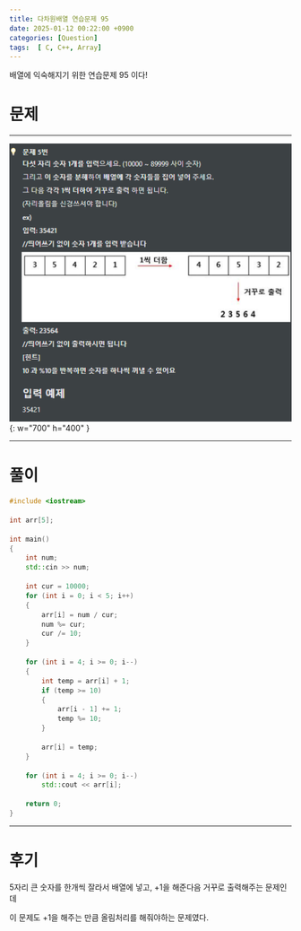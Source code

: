 ```yaml
---
title: 다차원배열 연습문제 95
date: 2025-01-12 00:22:00 +0900
categories: [Question]  
tags:  [ C, C++, Array]
---
```


배열에 익숙해지기 위한 연습문제 95 이다!

# 문제   
---------------------------------------
![Desktop View](/assets/img/Array95.png){: w="700" h="400" }

---------------------------------------

# 풀이

```c++
#include <iostream>

int arr[5];

int main()
{
    int num;
    std::cin >> num;
    
    int cur = 10000;
    for (int i = 0; i < 5; i++)
    {
        arr[i] = num / cur;
        num %= cur;
        cur /= 10;
    }
    
    for (int i = 4; i >= 0; i--)
    {
        int temp = arr[i] + 1;
        if (temp >= 10)
        {
            arr[i - 1] += 1;
            temp %= 10;
        }
        
        arr[i] = temp;
    }
    
    for (int i = 4; i >= 0; i--)
        std::cout << arr[i];
    
    return 0;
}
```
---------------------------------------

# 후기

5자리 큰 숫자를 한개씩 잘라서 배열에 넣고, +1을 해준다음 거꾸로 출력해주는 문제인데

이 문제도 +1을 해주는 만큼 올림처리를 해줘야하는 문제였다.
